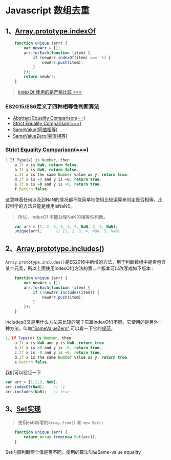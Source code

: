 # Javascript 数组去重

## 1、[Array.prototype.indexOf](https://developer.mozilla.org/zh-CN/docs/Web/JavaScript/Reference/Global_Objects/Array/indexOf)

```js
    function unique (arr) {
        var newArr = [];
        arr.forEach(function (item) {
            if (newArr.indexOf(item) === -1) {
                newArr.push(item);
            }
        });
        return newArr;
    }
```

> [indexOf 使用的是严格比较 ===](http://www.ecma-international.org/ecma-262/6.0/#sec-array.prototype.indexof)

### ES2015/ES6定义了四种相等性判断算法
- [Abstract Equality Comparison(==)](http://www.ecma-international.org/ecma-262/6.0/#sec-abstract-equality-comparison)
- [Strict Equality Comparison(===)](http://www.ecma-international.org/ecma-262/6.0/#sec-strict-equality-comparison)
- [SameValue(同值相等)](http://www.ecma-international.org/ecma-262/6.0/#sec-samevalue)
- [SameValueZero(零值相等)](http://www.ecma-international.org/ecma-262/6.0/#sec-samevaluezero)

### [Strict Equality Comparison(===)](http://www.ecma-international.org/ecma-262/6.0/#sec-strict-equality-comparison) 

```js
1.If Type(x) is Number, then
    a.If x is NaN, return false.
    b.If y is NaN, return false.
    c.If x is the same Number value as y, return true.
    d.If x is +0 and y is −0, return true.
    e.If x is −0 and y is +0, return true.
    f.Return false.
```

这意味着任何涉及到NaN的情况都不能简单地使用比较运算来判定是否相等。比较科学的方法只能是使用isNaN()。

> 所以，indexOf 不能处理NaN的相等性判断。

```js
    var arr = [1, 2, 3, 4, 4, 2, NaN, 3, 5, NaN];
    unique(arr);      // [1, 2, 3, 4, NaN, 5, NaN]
```

## 2、[Array.prototype.includes()](https://developer.mozilla.org/zh-CN/docs/Web/JavaScript/Reference/Global_Objects/Array/includes)
`Array.prototype.includes()`是ES2016中新增的方法，用于判断数组中是否包含某个元素，所以上面使用indexOf()方法的第二个版本可以改写成如下版本：

```js
    function unique (arr) {
        var newArr = [];
        arr.forEach(function (item) {
            if (!newArr.includes(item)) {
                newArr.push(item);
            }
        });
    }
```

includes()又是用什么方法来比较的呢？它跟indexOf()不同，它使用的是另外一种方法，叫做["SameValueZero"](https://tc39.github.io/ecma262/2016/#sec-array.prototype.includes),可以看一下它的[规范](https://tc39.github.io/ecma262/2016/#sec-samevaluezero)。

```js
1、If Type(x) is Number, then
    a.If x is NaN and y is NaN, return true.
    b.If x is +0 and y is -0, return true.
    c.If x is -0 and y is +0, return true.
    d.If x is the same Number value as y, return true.
    e.Return false.
```

我们可以验证一下
```js
var arr = [1,2,3, NaN];
arr.indexOf(NaN);    // -1
arr.includes(NaN);   // true
```

## 3、[Set实现](http://es6.ruanyifeng.com/#docs/set-map)

> 使用es6新增的`Array.from()` 和 `new Set()` 

```js
    function unique (arr) {
        return Array.from(new Set(arr));
    }
```

Set内部判断两个值是否不同，使用的算法叫做Same-value equality
